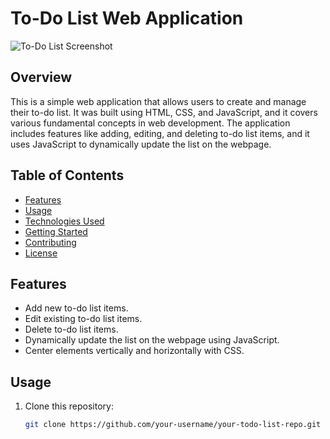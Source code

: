 # To-Do List Web Application

![To-Do List Screenshot](screenshot.png)

## Overview

This is a simple web application that allows users to create and manage their to-do list. It was built using HTML, CSS, and JavaScript, and it covers various fundamental concepts in web development. The application includes features like adding, editing, and deleting to-do list items, and it uses JavaScript to dynamically update the list on the webpage.

## Table of Contents

- [Features](#features)
- [Usage](#usage)
- [Technologies Used](#technologies-used)
- [Getting Started](#getting-started)
- [Contributing](#contributing)
- [License](#license)

## Features

- Add new to-do list items.
- Edit existing to-do list items.
- Delete to-do list items.
- Dynamically update the list on the webpage using JavaScript.
- Center elements vertically and horizontally with CSS.

## Usage

1. Clone this repository:

   ```bash
   git clone https://github.com/your-username/your-todo-list-repo.git
